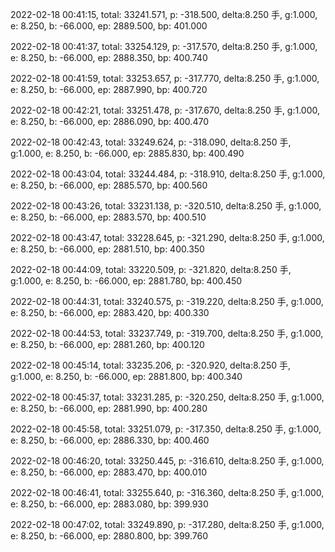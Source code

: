 2022-02-18 00:41:15, total: 33241.571, p: -318.500, delta:8.250 手, g:1.000, e: 8.250, b: -66.000, ep: 2889.500, bp: 401.000

2022-02-18 00:41:37, total: 33254.129, p: -317.570, delta:8.250 手, g:1.000, e: 8.250, b: -66.000, ep: 2888.350, bp: 400.740

2022-02-18 00:41:59, total: 33253.657, p: -317.770, delta:8.250 手, g:1.000, e: 8.250, b: -66.000, ep: 2887.990, bp: 400.720

2022-02-18 00:42:21, total: 33251.478, p: -317.670, delta:8.250 手, g:1.000, e: 8.250, b: -66.000, ep: 2886.090, bp: 400.470

2022-02-18 00:42:43, total: 33249.624, p: -318.090, delta:8.250 手, g:1.000, e: 8.250, b: -66.000, ep: 2885.830, bp: 400.490

2022-02-18 00:43:04, total: 33244.484, p: -318.910, delta:8.250 手, g:1.000, e: 8.250, b: -66.000, ep: 2885.570, bp: 400.560

2022-02-18 00:43:26, total: 33231.138, p: -320.510, delta:8.250 手, g:1.000, e: 8.250, b: -66.000, ep: 2883.570, bp: 400.510

2022-02-18 00:43:47, total: 33228.645, p: -321.290, delta:8.250 手, g:1.000, e: 8.250, b: -66.000, ep: 2881.510, bp: 400.350

2022-02-18 00:44:09, total: 33220.509, p: -321.820, delta:8.250 手, g:1.000, e: 8.250, b: -66.000, ep: 2881.780, bp: 400.450

2022-02-18 00:44:31, total: 33240.575, p: -319.220, delta:8.250 手, g:1.000, e: 8.250, b: -66.000, ep: 2883.420, bp: 400.330

2022-02-18 00:44:53, total: 33237.749, p: -319.700, delta:8.250 手, g:1.000, e: 8.250, b: -66.000, ep: 2881.260, bp: 400.120

2022-02-18 00:45:14, total: 33235.206, p: -320.920, delta:8.250 手, g:1.000, e: 8.250, b: -66.000, ep: 2881.800, bp: 400.340

2022-02-18 00:45:37, total: 33231.285, p: -320.250, delta:8.250 手, g:1.000, e: 8.250, b: -66.000, ep: 2881.990, bp: 400.280

2022-02-18 00:45:58, total: 33251.079, p: -317.350, delta:8.250 手, g:1.000, e: 8.250, b: -66.000, ep: 2886.330, bp: 400.460

2022-02-18 00:46:20, total: 33250.445, p: -316.610, delta:8.250 手, g:1.000, e: 8.250, b: -66.000, ep: 2883.470, bp: 400.010

2022-02-18 00:46:41, total: 33255.640, p: -316.360, delta:8.250 手, g:1.000, e: 8.250, b: -66.000, ep: 2883.080, bp: 399.930

2022-02-18 00:47:02, total: 33249.890, p: -317.280, delta:8.250 手, g:1.000, e: 8.250, b: -66.000, ep: 2880.800, bp: 399.760